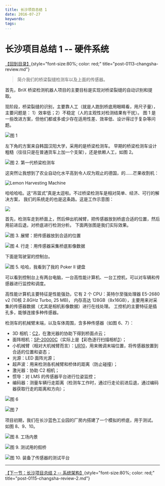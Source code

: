 ```yaml
---
title: 长沙项目总结 1
date: 2016-07-27
keywords:
tags:
...
```


长沙项目总结 1 -- 硬件系统
==========================

[【回到目录】](post-0113-changsha-review.html){style="font-size:80%; color: red;" title="post-0113-changsha-review.md"}

>   简介我们的桥梁裂缝检测车以及上面的传感器。

首先，BriX 桥梁检测机器人项目的主要目标是实现对桥梁裂缝的自动识别和提取。

现阶段，桥梁裂缝的识别，主要靠人工（就是人跑到桥底用眼睛看，用尺子量），主要问题是：
1）效率低；2）不稳定（人的主观性对检测结果有干扰）。
图 1 是一些改进方案，但他们都或多或少存在适用性差、效率低、设计得过于复杂等问题。

![图 1](http://whudoc.qiniudn.com/2016/wpp_2016-07-26_10-53-03.png)

左下角的方案来自韩国汉阳大学，采用的是桥梁检测车。
早期的桥梁检测车设计粗糙（往往只是在普通货车上加一个支架），还是依赖人工，如图 2。

![图 2. 第一代桥梁检测车](http://whudoc.qiniudn.com/2016/wps_2016-07-26_10-43-13.png)

这突然让我想到了农业自动化水平高到令人叹为观止的德国，的……芒果收割机：

![Lemon Harvesting Machine](http://whudoc.qiniudn.com/2016/2016-07-26_13-35-57.gif)

哈哈哈哈。这“吊篮式”真是太逗啦。不过桥梁检测车是相对简单、经济、可行的解决方案，
我们的系统走的也是这条路。这是工作示意图：

![](http://whudoc.qiniudn.com/2016/2016-07-26_10-23-56.png)

首先，检测车走到桥面上，然后伸出机械臂，把传感器放到桥底合适的位置，然后用前进后退，对桥底进行检测分析。
下面两张图是我们实际效果。

![图 3. 展臂：把传感器放到合适的位置](http://whudoc.qiniudn.com/2016/wpp_2016-07-26_10-57-54.png)

![图 4. 行走：用传感器采集桥底影像数据](http://whudoc.qiniudn.com/2016/wpp_2016-07-26_10-58-57.png)

下面是驾驶室的控制台。

![图 5. 哈哈，我看到了我的 Poker II 键盘](http://whudoc.qiniudn.com/2016/2016-07-26_10-21-57.png)

可以看到控制台上有两台电脑，一台高性能计算机、一台工控机，可以对车辆和传感器进行监控和调度。

高性能计算机主要特征是性能强劲，它有 2 个 CPU：英特尔至强处理器 E5-2680 v2 (10核 2.8GHz Turbo, 25 MB)，
内存高达 128GB（8x16GB），主要用来对采集的传感器数据（尤其是相机影像数据）进行在线处理。
工控机的主要特征是插孔多，能够连接多种传感器。

检测车的机械臂末端，以及车体周围，含多种传感器（如图 6、7）：

-   3D 相机：[C2](http://at.fsinet.com/C2-2040-GigE.htm)，在激光器的协助下得到桥面点云；
-   面阵相机：[SP-20000C](http://www.jai.com/en/products/sp-20000-pmcl)（实际上是【彩色逐行扫描相机】）；
-   小机械臂（相对大机械臂而言）：[UR10](http://www.universal-robots.com/products/ur10-robot/)，用来微调末端位置，将传感器放置到合适的位置和姿态；
-   光源：LED 面阵光源；
-   超声波：用来检测各机械臂和桥体的距离（防止碰撞）；
-   激光器：协助 C2 相机；
-   惯导：对 LMS 的传感器平台进行位姿监控；
-   编码器：测量车辆行走距离（检测车工作时，通过行走论前进后退，通过编码器获取行走的距离和方向）；

![图 6](http://whudoc.qiniudn.com/2016/2016-07-26_10-17-24.png)

![图 7](http://whudoc.qiniudn.com/2016/2016-07-26_10-17-31.png)

项目初期，我们在长沙蓝色工业园的厂房内搭建了一个模拟的桥底，用于测试。
如图 8、9、10。

![图 8. 工场内景](http://whudoc.qiniudn.com/2016/2016-07-26_10-18-18.png)

![图 9. 测试用的假桥](http://whudoc.qiniudn.com/2016/2016-07-26_10-20-41.png)

![图 10. 装备了传感器的测试平台](http://whudoc.qiniudn.com/2016/2016-07-26_10-20-51.png)

---

[【下一节：长沙项目总结 2 -- 系统架构】](post-0115-changsha-review-2.html){style="font-size:80%; color: red;" title="post-0115-changsha-review-2.md"}
